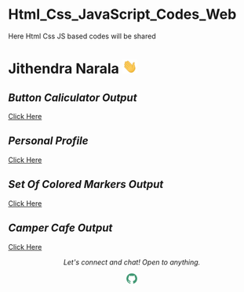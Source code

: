 # Html_Css_JavaScript_Codes_Web
Here Html Css JS based codes will be shared
# Jithendra Narala <img src="https://github.com/NaralaJithendra/Html_Css_JavaScript_Codes_Web/blob/main/Button%20Caliculator/Hi.gif" width="30px">
<p align="center">
  <h2><i><b>Button Caliculator Output</i></b></h2>
  <a href="https://github.com/NaralaJithendra/Html_Css_JavaScript_Codes_Web/tree/main/Button%20Caliculator">
    <!--<img src="https://github.com/NaralaJithendra/Html_Css_JavaScript_Codes_Web/blob/main/Button%20Caliculator/Output.png" alt="Output" target="_blank" style="vertical-align:top margin:6px 4px" height="auto" width="auto">-->Click Here
  </a>
</p>
<p align="center">
  <h2><i><b>Personal Profile</i></b></h2>
  <a href="https://github.com/NaralaJithendra/Html_Css_JavaScript_Codes_Web/tree/main/Personal%20Profile">
    <!--<img src="https://github.com/NaralaJithendra/Html_Css_JavaScript_Codes_Web/blob/main/Personal%20Profile/output.png" alt="Output" target="_blank" style="vertical-align:top margin:6px 4px" height="auto" width="auto">-->Click Here
  </a>
</p>
<p align="center">
  <h2><i><b>Set Of Colored Markers Output</i></b></h2>
  <a href="https://github.com/NaralaJithendra/Html_Css_JavaScript_Codes_Web/tree/main/Set%20Of%20Colored%20Markers">
    <!--<img src="https://github.com/NaralaJithendra/Html_Css_JavaScript_Codes_Web/blob/main/Set%20Of%20Colored%20Markers/Output.png" alt="Output" target="_blank" style="vertical-align:top margin:6px 4px" height="auto" width="auto">-->Click Here
  </a>
</p>
<p align="center">
  <h2><i><b>Camper Cafe Output</i></b></h2>
  <a href="https://github.com/NaralaJithendra/Html_Css_JavaScript_Codes_Web/tree/main/Camper%20Cafe">
    <!--<img src="https://github.com/NaralaJithendra/Html_Css_JavaScript_Codes_Web/blob/main/Camper%20Cafe/Output.png" alt="Output" target="_blank" style="vertical-align:top margin:6px 4px" height="auto" width="auto">-->Click Here
  </a>
</p>
<p align="center">
  <i>Let's connect and chat! Open to anything.</i>
  <p align="center">
    <a href="https://github.com/NaralaJithendra"><img alt=" GitHub" width="22px" src="https://github.com/NaralaJithendra/Html_Css_JavaScript_Codes_Web/blob/main/Button%20Caliculator/github.svg" /></a>
    </p>
</p>

